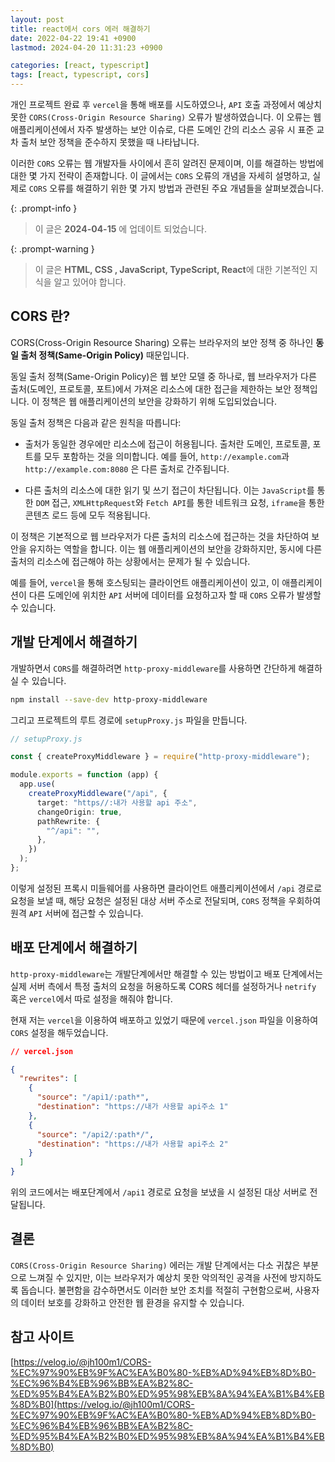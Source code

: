 ```yaml
---
layout: post
title: react에서 cors 에러 해결하기
date: 2022-04-22 19:41 +0900
lastmod: 2024-04-20 11:31:23 +0900

categories: [react, typescript]
tags: [react, typescript, cors]
---
```


개인 프로젝트 완료 후 `vercel`을 통해 배포를 시도하였으나, `API` 호출 과정에서 예상치 못한 `CORS(Cross-Origin Resource Sharing)` 오류가 발생하였습니다. 이 오류는 웹 애플리케이션에서 자주 발생하는 보안 이슈로, 다른 도메인 간의 리소스 공유 시 표준 교차 출처 보안 정책을 준수하지 못했을 때 나타납니다.

이러한 `CORS` 오류는 웹 개발자들 사이에서 흔히 알려진 문제이며, 이를 해결하는 방법에 대한 몇 가지 전략이 존재합니다. 이 글에서는 `CORS` 오류의 개념을 자세히 설명하고, 실제로 `CORS` 오류를 해결하기 위한 몇 가지 방법과 관련된 주요 개념들을 살펴보겠습니다.

{: .prompt-info }

> 이 글은 **2024-04-15** 에 업데이트 되었습니다.

{: .prompt-warning }

> 이 글은 **HTML, CSS , JavaScript, TypeScript, React**에 대한 기본적인 지식을 알고 있어야 합니다.

## CORS 란?

CORS(Cross-Origin Resource Sharing) 오류는 브라우저의 보안 정책 중 하나인 **동일 출처 정책(Same-Origin Policy)** 때문입니다.

동일 출처 정책(Same-Origin Policy)은 웹 보안 모델 중 하나로, 웹 브라우저가 다른 출처(도메인, 프로토콜, 포트)에서 가져온 리소스에 대한 접근을 제한하는 보안 정책입니다. 이 정책은 웹 애플리케이션의 보안을 강화하기 위해 도입되었습니다.

동일 출처 정책은 다음과 같은 원칙을 따릅니다:

- 출처가 동일한 경우에만 리소스에 접근이 허용됩니다. 출처란 도메인, 프로토콜, 포트를 모두 포함하는 것을 의미합니다. 예를 들어, `http://example.com`과 `http://example.com:8080` 은 다른 출처로 간주됩니다.

- 다른 출처의 리소스에 대한 읽기 및 쓰기 접근이 차단됩니다. 이는 `JavaScript`를 통한 `DOM` 접근, `XMLHttpRequest`와 `Fetch API`를 통한 네트워크 요청, `iframe`을 통한 콘텐츠 로드 등에 모두 적용됩니다.

이 정책은 기본적으로 웹 브라우저가 다른 출처의 리소스에 접근하는 것을 차단하여 보안을 유지하는 역할을 합니다. 이는 웹 애플리케이션의 보안을 강화하지만, 동시에 다른 출처의 리소스에 접근해야 하는 상황에서는 문제가 될 수 있습니다.

예를 들어, `vercel`을 통해 호스팅되는 클라이언트 애플리케이션이 있고, 이 애플리케이션이 다른 도메인에 위치한 `API` 서버에 데이터를 요청하고자 할 때 `CORS` 오류가 발생할 수 있습니다.

## 개발 단계에서 해결하기

개발하면서 `CORS`를 해결하려면 `http-proxy-middleware`를 사용하면 간단하게 해결하실 수 있습니다.

```bash
npm install --save-dev http-proxy-middleware
```

그리고 프로젝트의 루트 경로에 `setupProxy.js` 파일을 만듭니다.

```ts
// setupProxy.js

const { createProxyMiddleware } = require("http-proxy-middleware");

module.exports = function (app) {
  app.use(
    createProxyMiddleware("/api", {
      target: "https//:내가 사용할 api 주소",
      changeOrigin: true,
      pathRewrite: {
        "^/api": "",
      },
    })
  );
};
```

이렇게 설정된 프록시 미들웨어를 사용하면 클라이언트 애플리케이션에서 `/api` 경로로 요청을 보낼 때, 해당 요청은 설정된 대상 서버 주소로 전달되며, `CORS` 정책을 우회하여 원격 `API` 서버에 접근할 수 있습니다.

## 배포 단계에서 해결하기

`http-proxy-middleware`는 개발단계에서만 해결할 수 있는 방법이고 배포 단계에서는 실제 서버 측에서 특정 출처의 요청을 허용하도록 CORS 헤더를 설정하거나 `netrify` 혹은 `vercel`에서 따로 설정을 해줘야 합니다.

현재 저는 `vercel`을 이용하여 배포하고 있었기 때문에 `vercel.json` 파일을 이용하여 `CORS` 설정을 해두었습니다.

```json
// vercel.json

{
  "rewrites": [
    {
      "source": "/api1/:path*",
      "destination": "https://내가 사용할 api주소 1"
    },
    {
      "source": "/api2/:path*/",
      "destination": "https://내가 사용할 api주소 2"
    }
  ]
}
```

위의 코드에서는 배포단계에서 `/api1` 경로로 요청을 보냈을 시 설정된 대상 서버로 전달됩니다.

## 결론

`CORS(Cross-Origin Resource Sharing)` 에러는 개발 단계에서는 다소 귀찮은 부분으로 느껴질 수 있지만, 이는 브라우저가 예상치 못한 악의적인 공격을 사전에 방지하도록 돕습니다. 불편함을 감수하면서도 이러한 보안 조치를 적절히 구현함으로써, 사용자의 데이터 보호를 강화하고 안전한 웹 환경을 유지할 수 있습니다.

## 참고 사이트

[https://velog.io/@jh100m1/CORS-%EC%97%90%EB%9F%AC%EA%B0%80-%EB%AD%94%EB%8D%B0-%EC%96%B4%EB%96%BB%EA%B2%8C-%ED%95%B4%EA%B2%B0%ED%95%98%EB%8A%94%EA%B1%B4%EB%8D%B0](https://velog.io/@jh100m1/CORS-%EC%97%90%EB%9F%AC%EA%B0%80-%EB%AD%94%EB%8D%B0-%EC%96%B4%EB%96%BB%EA%B2%8C-%ED%95%B4%EA%B2%B0%ED%95%98%EB%8A%94%EA%B1%B4%EB%8D%B0)
